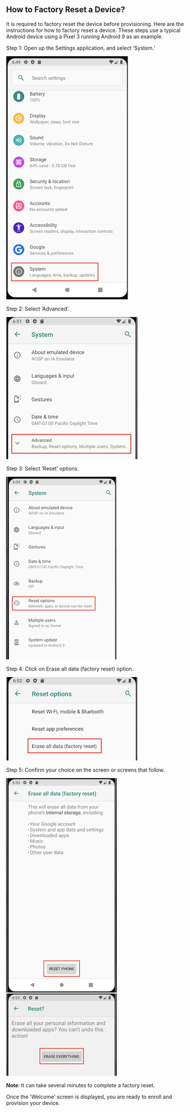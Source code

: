 
## How to Factory Reset a Device?

It is required to factory reset the device before provisioning. Here are the instructions for how to factory reset a device. These steps use a typical Android device using a Pixel 3 running Android 9 as an example.

Step 1: Open up the Settings application, and select ‘System.’

![SystemSettings](./images/reset/1-factory-reset.png)

  

Step 2: Select ‘Advanced’.

![SystemSettings](./images/reset/2-Advanced.png)

Step 3: Select ‘Reset’ options.

![SystemSettings](./images/reset/3-ResetOption.png)


Step 4: Click on Erase all data (factory reset) option.

![SystemSettings](./images/reset/4-EraseAll.png)

  

Step 5: Confirm your choice on the screen or screens that follow.

![SystemSettings](./images/reset/5-resetPhone.png) ![SystemSettings](./images/reset/6-eraseEverything.png)

  

**Note**: It can take several minutes to complete a factory reset.

Once the 'Welcome' screen is displayed, you are ready to enroll and provision your device.